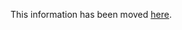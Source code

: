 This information has been moved [here](https://github.com/jpvantassel/python3-course/blob/master/intro/pip.md).